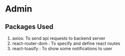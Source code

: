 # Admin

## Packages Used

1. axios: To send api requests to backend server
2. react-router-dom : To specify and define react routes
3. react-toasify : To show some notifications to user

